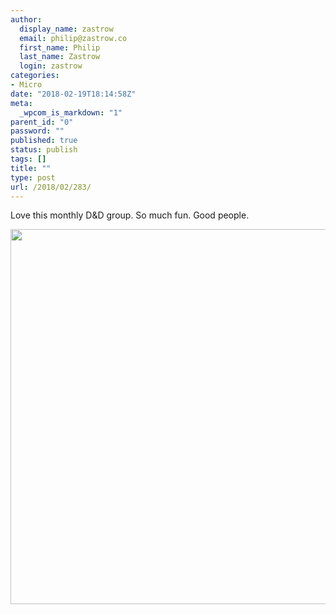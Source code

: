 ```yaml
---
author:
  display_name: zastrow
  email: philip@zastrow.co
  first_name: Philip
  last_name: Zastrow
  login: zastrow
categories:
- Micro
date: "2018-02-19T18:14:58Z"
meta:
  _wpcom_is_markdown: "1"
parent_id: "0"
password: ""
published: true
status: publish
tags: []
title: ""
type: post
url: /2018/02/283/
---
```

<p>Love this monthly D&amp;D group. So much fun. Good people.</p>
<p><img src="{{ site.baseurl }}/assets/2018/02/05fd1547abbb41c29e2afca205722d7c.jpg" width="600" height="600" /></p>
